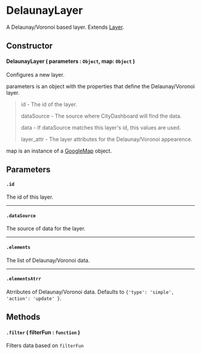 # DelaunayLayer
A Delaunay/Voronoi based layer. Extends [Layer](Layer.md).

## Constructor

#### DelaunayLayer ( parameters : `Object`, map: `Object` )
 Configures a new layer.

 parameters is an object with the properties that define the Delaunay/Voronoi layer.

 > id - The id of the layer.
 >
 > dataSource - The source where CityDashboard will find the data.
 >
 > data - If dataSource matches this layer's id, this values are used.
 >
 > layer_attr - The layer attributes for the Delaunay/Voronoi appearence.
 
 map is an instance of a [GoogleMap](https://developers.google.com/maps/documentation/javascript/reference#Map) object.

## Parameters

#### `.id`
  The id of this layer.

---
#### `.dataSource`
  The source of data for the layer.

---
#### `.elements`
  The list of Delaunay/Voronoi data.

---
#### `.elementsAtrr`
  Atrributes of Delaunay/Voronoi data. Defaults to `{'type': 'simple', 'action': 'update' }`.

## Methods

#### `.filter` ( filterFun : `function` )
  Filters data based on `filterFun`
